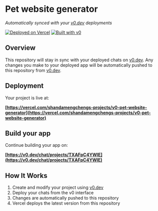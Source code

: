 # Pet website generator

*Automatically synced with your [v0.dev](https://v0.dev) deployments*

[![Deployed on Vercel](https://img.shields.io/badge/Deployed%20on-Vercel-black?style=for-the-badge&logo=vercel)](https://vercel.com/shandamengchengs-projects/v0-pet-website-generator)
[![Built with v0](https://img.shields.io/badge/Built%20with-v0.dev-black?style=for-the-badge)](https://v0.dev/chat/projects/TXAFpC4YWlE)

## Overview

This repository will stay in sync with your deployed chats on [v0.dev](https://v0.dev).
Any changes you make to your deployed app will be automatically pushed to this repository from [v0.dev](https://v0.dev).

## Deployment

Your project is live at:

**[https://vercel.com/shandamengchengs-projects/v0-pet-website-generator](https://vercel.com/shandamengchengs-projects/v0-pet-website-generator)**

## Build your app

Continue building your app on:

**[https://v0.dev/chat/projects/TXAFpC4YWlE](https://v0.dev/chat/projects/TXAFpC4YWlE)**

## How It Works

1. Create and modify your project using [v0.dev](https://v0.dev)
2. Deploy your chats from the v0 interface
3. Changes are automatically pushed to this repository
4. Vercel deploys the latest version from this repository
